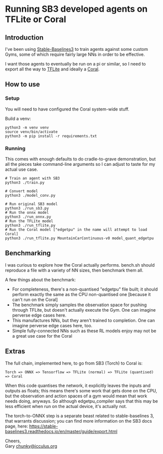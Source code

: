 # Running SB3 developed agents on TFLite or Coral

## Introduction

I've been using [Stable-Baselines3](https://stable-baselines3.readthedocs.io)
to train agents against some custom Gyms, some of which require fairly
large NNs in order to be effective.

I want those agents to eventually be run on a pi or similar, so I need
to export all the way to [TFLite](https://www.tensorflow.org/lite)
and ideally a [Coral](https://coral.ai/).

## How to use

### Setup

You will need to have configured the Coral system-wide stuff.

Build a venv:

```shell
python3 -m venv venv
source venv/bin/activate
python3 -m pip install -r requirements.txt
```

### Running

This comes with enough defaults to do cradle-to-grave demonstration,
but all the pieces take command-line arguments so I can adjust to taste
for my actual use case.

```shell
# Train an agent with SB3
python3 ./train.py

# Convert model
python3 ./model_conv.py

# Run original SB3 model
python3 ./run_sb3.py
# Run the onnx model
python3 ./run_onnx.py
# Run the TFLite model
python3 ./run_tflite.py
# Run the Coral model ["edgetpu" in the name will attempt to load Coral]
python3 ./run_tflite.py MountainCarContinuous-v0 model_quant_edgetpu
```

## Benchmarking

I was curious to explore how the Coral actually performs. bench.sh should
reproduce a file with a variety of NN sizes, then benchmark them all.

A few things about the benchmark:
* For completeness, there's a non-quantised "edgetpu" file built; it
    should perform exactly the same as the CPU non-quantised one [because
    it can't run on the Coral]
* The benchmark simply samples the observation space for pushing through
    TFLite, but doesn't actually execute the Gym. One can imagine perverse
    edge cases here.
* This manufactures NNs, but they aren't trained to completion. One can
    imagine perverse edge cases here, too.
* Simple fully-connected NNs such as these RL models enjoy may not be
    a great use case for the Coral

## Extras

The full chain, implemented here, to go from SB3 (Torch) to Coral is:
```
Torch => ONNX => Tensorflow => TFLite (normal) => TFLite (quantised) => Coral
```

When this code quantises the network, it explicitly leaves the inputs and
outputs as floats; this means there's some work that gets done on the CPU,
but the observation and action spaces of a gym would mean that work needs
doing, anyways. So although edgetpu\_compiler says that this may be less
efficient when run on the actual device, it's actually not.

The torch-to-ONNX step is a separate beast related to stable-baselines 3, that
warrants discussion; you can find more information on the SB3 docs page, here:
https://stable-baselines3.readthedocs.io/en/master/guide/export.html

Cheers,  
Gary <chunky@icculus.org>

